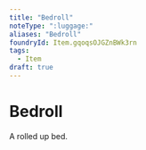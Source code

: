 ```yaml
---
title: "Bedroll"
noteType: ":luggage:"
aliases: "Bedroll"
foundryId: Item.gqoqsOJGZnBWk3rn
tags:
  - Item
draft: true
---
```


# Bedroll

A rolled up bed.
